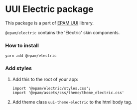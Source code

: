 # UUI Electric package

This package is a part of [EPAM UUI](https://github.com/epam/UUI) library.

`@epam/electric` contains the 'Electric' skin components.

### How to install

```yarn add @epam/electric```

### Add styles

1. Add this to the root of your app:
    ```
    import '@epam/electric/styles.css';
    import '@epam/assets/css/theme/theme_electric.css'
    ```

2. Add theme class `uui-theme-electric` to the html body tag.